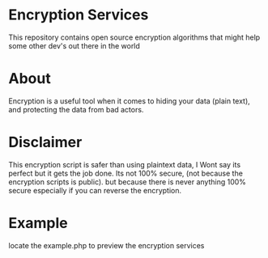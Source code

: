 # Encryption Services
This repository contains open source encryption algorithms that might help some other dev's out there in the world

# About 
Encryption is a useful tool when it comes to hiding your data (plain text), and protecting the data from bad actors. 

# Disclaimer
This encryption script is safer than using plaintext data, I Wont say its perfect but it gets the job done.
Its not 100% secure, (not because the encryption scripts is public). but because there is never anything 100% secure especially if you can reverse the encryption.  

# Example 
locate the example.php to preview the encryption services 
